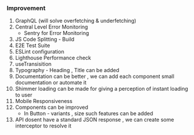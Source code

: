 ### Improvement

1. GraphQL (will solve overfetching & underfetching)
2. Central Level Error Monitoring
    - Sentry for Error Monitoring
3. JS Code Splitting - Build
4. E2E Test Suite
5. ESLint configuration
6. Lighthouse Performance check
7. useTransisition
8. Typography - Heading , Title can be added
9. Documentation can be better , we can add each component small documentation or automate it
10. Shimmer loading can be made for giving a perception of instant loading to user
11. Mobile Responsiveness
12. Components can be improved
    - In Button - variants , size such features can be added
13. API dosent have a standard JSON response , we can create some interceptor to resolve it 